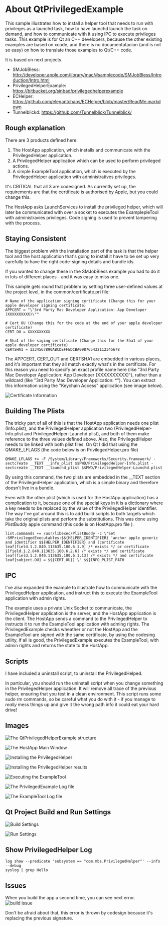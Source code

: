 About QtPrivilegedExample
==============

This sample illustrates how to install a helper tool that needs to run with privileges as a launchd task, how to have launchd launch the task on demand, and how to communicate with it using IPC to execute privileges tasks. This example is for Qt an C++ developers, because the other existing examples are based on xcode, and there is no documentatacion (and is not so easy) on how to translate those examples to Qt/C++ code.

It is based on next projects.


- SMJobBless: http://developer.apple.com/library/mac/#samplecode/SMJobBless/Introduction/Intro.html
- PrivilegedHelperExample: https://bitbucket.org/sinbad/privilegedhelperexample
- ECHelper: https://github.com/elegantchaos/ECHelper/blob/master/ReadMe.markdown
- Tunnelblickd: https://github.com/Tunnelblick/Tunnelblick/


Rough explanation
-----------------

There are 3 products defined here:

1. The HostApp application, which installs and communicate with the PrivilegedHelper application. 
2. A PrivilegedHelper application which can be used to perform privileged actions.
3. A simple ExampleTool application, which is executed by the PrivilegedHelper application with administratives privileges.

It's CRITICAL that all 3 are codesigned. As currently set up, the requirements are that the certificate is authorised by Apple, but you could change this.

The HostApp asks LaunchServices to install the privileged helper, which will later be communicated with over a socket to executes the ExamplepleTool with administravies privileges. Code signing is used to prevent tampering with the process.

Staying Consistent
------------------

The biggest problem with the installation part of the task is that the helper tool and the host application that's going to install it have to be set up very carefully to have the right code-signing details and bundle ids.

If you wanted to change these in the SMJobBless example you had to do it in lots of different places - and it was easy to miss one.

This sample gets round that problem by setting three user-defined values at the project level, in the common/certificate.pri file:

    # Name of the application signing certificate (Change this for your apple developer signing certificate)
    APPCERT = "\"3rd Party Mac Developer Application: App Developer (XXXXXXXXXX)\""
    
    # Cert OU (Change this for the code at the end of your apple developer certificate)
    CERT_OU = XXXXXXXXXX
    
    # Sha1 of the siging certificate (Change this for the Sha1 of your apple developer certificate)
    CERTSHA1 = 1234567890ABCDEFFEDCBA098765432112345678
    

The APPCERT, CERT_OUT and CERTSHA1 are embedded in various places, and it's important that they all match exactly what's in the certificate. For this reason you need to specify an exact profile name here (like "3rd Party Mac Developer Application: App Developer (XXXXXXXXXX)"), rather than a wildcard (like "3rd Party Mac Developer Application: *"). You can extract this information using the "Keychain Access" application (see image below).

![Certificate Information](https://raw.github.com/mbsanchez/QtPrivilegedHelperExample/master/images/cert_info.png)

Building The Plists
-------------------

The tricky part of all of this is that the HostApp application needs one plist (Info.plist), and the PrivilegedHelper application two (PrivilegedHelper-Info.plist and PrivilegedHelper-Launchd.plist), and both of them make reference to the three values defined above. Also, the PrivilegedHelper needs to be linked with both plist files. On Qt I did that using the QMAKE_LFLAGS (the code below is on PrivilegedHelper.pro file)

    QMAKE_LFLAGS += -F /System/Library/Frameworks/Security.framework/ -sectcreate __TEXT __info_plist $$PWD/PrivilegedHelper-Info.plist -sectcreate __TEXT __launchd_plist $$PWD/PrivilegedHelper-Launchd.plist
    

By using this command, the two plists are embedded in the __TEXT section of the PrivilegedHelper application, which is a simple binary and therefore doesn't live in a bundle. 

Even with the other plist (which is used for the HostApp application) has a complication to it, because one of the special keys in it is a dictionary where a key needs to be replaced by the value of the PrivilegedHelper identifier. The way I've got around this is to add build scripts to both targets which take the original plists and perform the substitutions. This was done using PlistBuddy apple command (this code is on HostApp.pro file ).

    list.commands += /usr/libexec/PlistBuddy -c \"Set :SMPrivilegedExecutables:$${HELPER_IDENTIFIER} 'anchor apple generic and identifier $${HELPER_IDENTIFIER} and (certificate leaf[field.1.2.840.113635.100.6.1.9] /* exists */ or certificate 1[field.1.2.840.113635.100.6.2.6] /* exists */ and certificate leaf[field.1.2.840.113635.100.6.1.13] /* exists */ and certificate leaf[subject.OU] = $${CERT_OU})'\" $${INFO_PLIST_PATH
    

IPC
---

I've also expanded the example to illustrate how to communicate with the PrivilegedHelper application, and instruct this to execute the ExampleTool application with admin rights.

The example uses a private Unix Socket to communicate, the PrivilegedHelper application is the server, and the HostApp application is the client. The HostApp sends a command to the PrivilegedHelper to instructs it to run the ExampleTool application with adming rights. The PrivilegedExample checks wheather or not the HostApp and the ExampleTool are signed with the same certificate, by using the codesing utility, if all is good, the PrivilegedExample executes the ExampleTool, with admin rights and returns the state to the HostApp.

Scripts
-------

I have included a uninstall script, to uninstall the PrivilegedHelped.

In particular, you should run the uninstall script when you change something in the PrivilegedHelper application. It will remove all trace of the previous helper, ensuring that you test in a clean environment. 
This script runs some sudo rm commands, so be careful what you do with it - if you manage to *really* mess things up and give it the wrong path info it could eat your hard drive!

Images
------

![The QtPrivilegedHelperExample structure](https://raw.github.com/mbsanchez/QtPrivilegedHelperExample/master/images/qtcreator.png)

![The HostApp Main Window](https://raw.github.com/mbsanchez/QtPrivilegedHelperExample/master/images/HostApp.png)

![Installing the PrivilegedHelper](https://raw.github.com/mbsanchez/QtPrivilegedHelperExample/master/images/InstallingPrivilegedHelper.png)

![Installing the PrivilegedHelper results](https://raw.github.com/mbsanchez/QtPrivilegedHelperExample/master/images/InstallingPrivilegedHelperResult.png)

![Executing the ExampleTool](https://raw.github.com/mbsanchez/QtPrivilegedHelperExample/master/images/ExecutingExampleTool.png)

![The PrivilegedExample Log file](https://raw.github.com/mbsanchez/QtPrivilegedHelperExample/master/images/privilegedhelperlog.png)

![The ExampleTool Log file](https://raw.github.com/mbsanchez/QtPrivilegedHelperExample/master/images/exampletoolsyslog.png)


Qt Project Build and Run Settings
---------------------------------

![Build Settings](https://raw.github.com/mbsanchez/QtPrivilegedHelperExample/master/images/BuildSettings.png)

![Run Settings](https://raw.github.com/mbsanchez/QtPrivilegedHelperExample/master/images/RunSettings.png)

Show PrivilegedHelper Log
--------------------

    log show --predicate 'subsystem == "com.mbs.PrivilegedHelper"' --info --debug
    syslog | grep Hello

Issues
------

When you build the app a second time, you can see next error.
![build issue](https://raw.github.com/mbsanchez/QtPrivilegedHelperExample/master/images/issues.png)

Don't be afraid about that, this error is thrown by codesign because it's replacing the previous signature.
